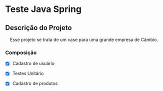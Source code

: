 # Teste Java Spring

## Descrição do Projeto
<p align="center">Esse projeto se trata de um case para uma grande empresa de Câmbio.</p>

### Composição

- [x] Cadastro de usuário
- [x] Testes Unitário
- [x] Cadastro de produtos


